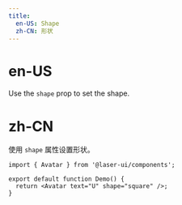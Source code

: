 ```yaml
---
title:
  en-US: Shape
  zh-CN: 形状
---
```


# en-US

Use the `shape` prop to set the shape.

# zh-CN

使用 `shape` 属性设置形状。

```tsx
import { Avatar } from '@laser-ui/components';

export default function Demo() {
  return <Avatar text="U" shape="square" />;
}
```
